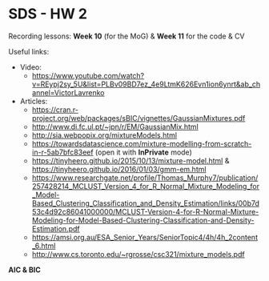 # SDS - HW 2

Recording lessons: **Week 10** (for the MoG) & **Week 11** for the code & CV

Useful links:
- Video:
  * https://www.youtube.com/watch?v=REypj2sy_5U&list=PLBv09BD7ez_4e9LtmK626Evn1ion6ynrt&ab_channel=VictorLavrenko
- Articles:
  * https://cran.r-project.org/web/packages/sBIC/vignettes/GaussianMixtures.pdf
  * http://www.di.fc.ul.pt/~jpn/r/EM/GaussianMix.html
  * http://sia.webpopix.org/mixtureModels.html
  * https://towardsdatascience.com/mixture-modelling-from-scratch-in-r-5ab7bfc83eef (open it with **InPrivate** mode)
  * https://tinyheero.github.io/2015/10/13/mixture-model.html & https://tinyheero.github.io/2016/01/03/gmm-em.html
  * https://www.researchgate.net/profile/Thomas_Murphy7/publication/257428214_MCLUST_Version_4_for_R_Normal_Mixture_Modeling_for_Model-Based_Clustering_Classification_and_Density_Estimation/links/00b7d53c4d92c86041000000/MCLUST-Version-4-for-R-Normal-Mixture-Modeling-for-Model-Based-Clustering-Classification-and-Density-Estimation.pdf
  * https://amsi.org.au/ESA_Senior_Years/SeniorTopic4/4h/4h_2content_6.html
  * http://www.cs.toronto.edu/~rgrosse/csc321/mixture_models.pdf

**AIC & BIC**

